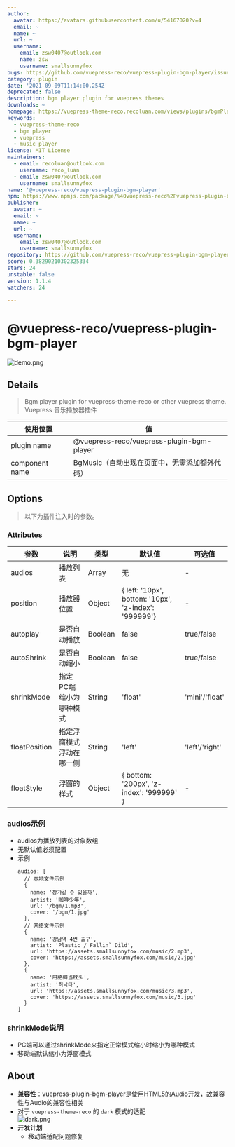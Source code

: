 ```yaml
---
author:
  avatar: https://avatars.githubusercontent.com/u/54167020?v=4
  email: ~
  name: ~
  url: ~
  username:
    email: zsw0407@outlook.com
    name: zsw
    username: smallsunnyfox
bugs: https://github.com/vuepress-reco/vuepress-plugin-bgm-player/issues
category: plugin
date: '2021-09-09T11:14:00.254Z'
deprecated: false
description: bgm player plugin for vuepress themes
downloads: ~
homepage: https://vuepress-theme-reco.recoluan.com/views/plugins/bgmPlayer.html
keywords:
  - vuepress-theme-reco
  - bgm player
  - vuepress
  - music player
license: MIT License
maintainers:
  - email: recoluan@outlook.com
    username: reco_luan
  - email: zsw0407@outlook.com
    username: smallsunnyfox
name: '@vuepress-reco/vuepress-plugin-bgm-player'
npm: https://www.npmjs.com/package/%40vuepress-reco%2Fvuepress-plugin-bgm-player
publisher:
  avatar: ~
  email: ~
  name: ~
  url: ~
  username:
    email: zsw0407@outlook.com
    username: smallsunnyfox
repository: https://github.com/vuepress-reco/vuepress-plugin-bgm-player
score: 0.38290210302325334
stars: 24
unstable: false
version: 1.1.4
watchers: 24

---
```


# @vuepress-reco/vuepress-plugin-bgm-player

![demo.png](./images/demo.png)

## Details

> Bgm player plugin for vuepress-theme-reco or other vuepress theme.  
> Vuepress 音乐播放器插件

|使用位置|值|
|-|-|
|plugin name|@vuepress-reco/vuepress-plugin-bgm-player|
|component name|BgMusic（自动出现在页面中，无需添加额外代码）|

## Options

> 以下为插件注入时的参数。

### Attributes

|参数|说明|类型|默认值|可选值|
|-|-|-|-|-|
|audios|播放列表|Array|无|-|
|position|播放器位置|Object|{ left: '10px', bottom: '10px', 'z-index': '999999'}|-|
|autoplay|是否自动播放|Boolean|false|true/false|
|autoShrink|是否自动缩小|Boolean|false|true/false|
|shrinkMode|指定PC端缩小为哪种模式|String|'float'|'mini'/'float'|
|floatPosition|指定浮窗模式浮动在哪一侧|String|'left'|'left'/'right'|
|floatStyle|浮窗的样式|Object|{ bottom: '200px', 'z-index': '999999' }|-|


### audios示例

- audios为播放列表的对象数组
- 无默认值必须配置
- 示例
  ```
  audios: [
    // 本地文件示例
    {
      name: '장가갈 수 있을까',
      artist: '咖啡少年',
      url: '/bgm/1.mp3',
      cover: '/bgm/1.jpg'
    },
    // 网络文件示例
    {
      name: '강남역 4번 출구',
      artist: 'Plastic / Fallin` Dild',
      url: 'https://assets.smallsunnyfox.com/music/2.mp3',
      cover: 'https://assets.smallsunnyfox.com/music/2.jpg'
    },
    {
      name: '用胳膊当枕头',
      artist: '최낙타',
      url: 'https://assets.smallsunnyfox.com/music/3.mp3',
      cover: 'https://assets.smallsunnyfox.com/music/3.jpg'
    }
  ]  
  ```
### shrinkMode说明

- PC端可以通过shrinkMode来指定正常模式缩小时缩小为哪种模式
- 移动端默认缩小为浮窗模式

## About

- **兼容性**：vuepress-plugin-bgm-player是使用HTML5的Audio开发，故兼容性与Audio的兼容性相关
- 对于 `vuepress-theme-reco` 的 `dark` 模式的适配  
  ![dark.png](./images/dark.png)
- **开发计划**
  - 移动端适配问题修复
